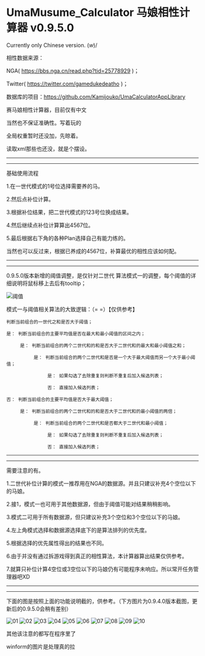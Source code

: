 # UmaMusume_Calculator 马娘相性计算器 v0.9.5.0

Currently only Chinese version. \(_w_)/

相性数据来源：

NGA(  https://bbs.nga.cn/read.php?tid=25778929  )；

Twitter(  https://twitter.com/gamedukedeatho  )；



数据库的项目：https://github.com/Kamijouko/UmaCalculatorAppLibrary


赛马娘相性计算器，目前仅有中文

当然也不保证准确性。写着玩的

全局权重暂时还没加，先晾着。

读取xml那些也还没，就是个摆设。

--------------------------------------------------------------------------------
--------------------------------------------------------------------------------

基础使用流程

1.在一世代模式的1号位选择需要养的马。

2.然后点补位计算。

3.根据补位结果，把二世代模式的123号位换成结果。

4.然后继续点补位计算算出4567位。

5.最后根据右下角的各种Plan选择自己有能力练的。

当然也可以反过来，根据已养成的4567位，补算最优的相性应该如何配。

--------------------------------------------------------------------------------
--------------------------------------------------------------------------------

0.9.5.0版本新增的阈值调整，是仅针对二世代 算法模式一的调整，每个阈值的详细说明将鼠标移上去后有tooltip；

![阈值](https://user-images.githubusercontent.com/59531368/116519603-a2257e80-a90c-11eb-93c5-b3e39e1c838e.png)

模式一与阈值相关算法的大致逻辑：（= =）【仅供参考】

    判断当前组合的一世代之和是否大于阈值；
    
    是： 判断当前组合的主要平均值是否在最大和最小阈值的区间之内；
          
         是： 判断当前组合的两个二世代和的和是否大于二世代和的最大和最小阈值之和；
               
              是： 判断当前组合的两个二世代和是否是一个大于最大阈值而另一个大于最小阈值；
         
                   是： 如果勾选了去除重复则判断不重复后加入候选列表；
              
                   否： 直接加入候选列表；
              
    否： 判断当前组合的主要平均值是否大于最大阈值；
     
         是： 判断当前组合的两个二世代和的和是否大于二世代和的最小阈值的两倍；
     
              是： 判断当前组合的两个二世代和是否都大于二世代和最小阈值；
          
                   是： 如果勾选了去除重复则判断不重复后加入候选列表；
              
                   否： 直接加入候选列表；

---------------------------------------------------------------------------------
---------------------------------------------------------------------------------

需要注意的有。

1.二世代补位计算的模式一推荐用在NGA的数据源。并且只建议补充4个空位以下的马娘。

2.接1，模式一也可用于其他数据源，但由于阈值可能对结果稍稍影响。

3.模式二可用于所有数据源，但只建议补充3个空位和3个空位以下的马娘。

4.左上角模式选择和数据源选择底下的是算法排列的优先度。

5.根据选择的优先属性得出的结果也不同。

6.由于并没有通过拆游戏得到真正的相性算法，本计算器算出结果仅供参考。

7.就算只补位计算4空位或3空位以下的马娘仍有可能程序未响应。所以常开任务管理器吧XD

---------------------------------------------------------------------------------
---------------------------------------------------------------------------------

下面的图是按照上面的功能说明截的，供参考。（下方图片为0.9.4.0版本截图，更新后的0.9.5.0会稍有差别）

![01](https://user-images.githubusercontent.com/59531368/112302121-0f2a7080-8cde-11eb-8998-360f13fa020a.png)
![02](https://user-images.githubusercontent.com/59531368/112302125-105b9d80-8cde-11eb-93c7-25895797508e.png)
![03](https://user-images.githubusercontent.com/59531368/112302129-118cca80-8cde-11eb-8172-0674b769932f.png)
![04](https://user-images.githubusercontent.com/59531368/112302131-12256100-8cde-11eb-8db0-7476f42e5e1c.png)
![05](https://user-images.githubusercontent.com/59531368/112302132-12bdf780-8cde-11eb-859e-fb302516a9c6.png)
![06](https://user-images.githubusercontent.com/59531368/112302134-13568e00-8cde-11eb-8afe-f1e475c57ed8.png)
![07](https://user-images.githubusercontent.com/59531368/112302136-13ef2480-8cde-11eb-935b-2189df8c2251.png)
![08](https://user-images.githubusercontent.com/59531368/112302138-1487bb00-8cde-11eb-8e5f-4ec6c5d94d34.png)
![09](https://user-images.githubusercontent.com/59531368/112302139-1487bb00-8cde-11eb-8342-bbbd3d0dfcc1.png)
![10](https://user-images.githubusercontent.com/59531368/112302140-15205180-8cde-11eb-8e7f-256c620e287a.png)


其他该注意的都写在程序里了

winform的图片是处理真的拉
